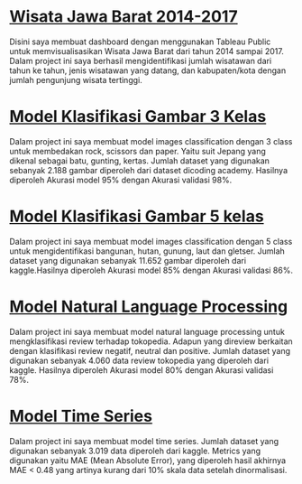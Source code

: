 # <a href="https://public.tableau.com/views/WisataJawaBarat2014-2017/WisataJawaBarat2014-2017?:language=en-GB&:display_count=n&:origin=viz_share_link">Wisata Jawa Barat 2014-2017</a>

Disini saya membuat dashboard dengan menggunakan Tableau Public untuk memvisualisasikan Wisata Jawa Barat dari tahun 2014 sampai 2017. Dalam project ini saya berhasil mengidentifikasi jumlah wisatawan dari tahun ke tahun, jenis wisatawan yang datang, dan kabupaten/kota dengan jumlah pengunjung wisata tertinggi.

# <a href="https://github.com/tominh/portfolio/blob/main/image_classification_3_class_machine_learning.ipynb">Model Klasifikasi Gambar 3 Kelas</a>

Dalam project ini saya membuat model images classification dengan 3 class untuk membedakan rock, scissors dan paper. Yaitu suit Jepang yang dikenal sebagai batu, gunting, kertas. Jumlah dataset yang digunakan sebanyak 2.188 gambar diperoleh dari dataset dicoding academy. Hasilnya diperoleh Akurasi model 95% dengan Akurasi validasi 98%.

# <a href="https://github.com/tominh/portfolio/blob/main/image_classification_5_class_machine_learning.ipynb">Model Klasifikasi Gambar 5 kelas </a>

Dalam project ini saya membuat model images classification dengan 5 class untuk mengidentifikasi bangunan, hutan, gunung, laut dan gletser. Jumlah dataset yang digunakan sebanyak 11.652 gambar diperoleh dari kaggle.Hasilnya diperoleh Akurasi model 85% dengan Akurasi validasi 86%.

# <a href="https://github.com/tominh/portfolio/blob/main/natural_language_processing_machine_learning.ipynb">Model Natural Language Processing</a>

Dalam project ini saya membuat model natural language processing untuk mengklasifikasi review terhadap tokopedia. Adapun yang direview berkaitan dengan klasifikasi review negatif, neutral dan positive. Jumlah dataset yang digunakan sebanyak 4.060 data review tokopedia yang diperoleh dari kaggle. Hasilnya diperoleh Akurasi model 80% dengan Akurasi validasi 78%.

# <a href="https://github.com/tominh/portfolio/blob/main/time_series_machine_learning.ipynb">Model Time Series</a>

Dalam project ini saya membuat model time series. Jumlah dataset yang digunakan sebanyak 3.019 data diperoleh dari kaggle. Metrics yang digunakan yaitu MAE (Mean Absolute Error), yang diperoleh hasil akhirnya MAE < 0.48 yang artinya kurang dari 10% skala data setelah dinormalisasi.
